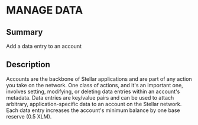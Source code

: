 # MANAGE DATA

## Summary
Add a data entry to an account

## Description
Accounts are the backbone of Stellar applications and are part of any action you take on the network. One class of actions, and it's an important one, involves setting, modifying, or deleting data entries within an account's metadata. Data entries are key/value pairs and can be used to attach arbitrary, application-specific data to an account on the Stellar network. Each data entry increases the account's minimum balance by one base reserve (0.5 XLM).